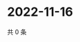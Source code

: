 # 2022-11-16

共 0 条

<!-- BEGIN WEIBO -->
<!-- 最后更新时间 Wed Nov 16 2022 07:15:57 GMT+0800 (China Standard Time) -->

<!-- END WEIBO -->
